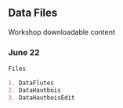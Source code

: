 ## Data Files

Workshop downloadable content

### June 22

```markdown
Files

1. DataFlutes
2. DataHautbois
3. DataHautboisEdit
